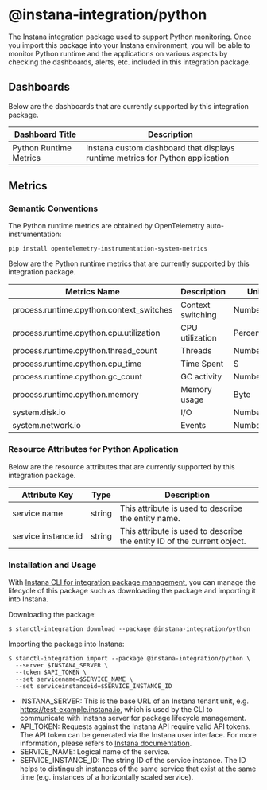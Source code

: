 # @instana-integration/python

The Instana integration package used to support Python monitoring. Once you import this package into your Instana environment, you will be able to monitor Python runtime and the applications on various aspects by checking the dashboards, alerts, etc. included in this integration package.

## Dashboards

Below are the dashboards that are currently supported by this integration package.

| Dashboard Title    | Description                    |
|----------------------------|-----------------------|
| Python Runtime Metrics   | Instana custom dashboard that displays runtime metrics for Python application |

## Metrics

### Semantic Conventions

The Python runtime metrics are obtained by OpenTelemetry auto-instrumentation:

```
pip install opentelemetry-instrumentation-system-metrics
```

Below are the Python runtime metrics that are currently supported by this integration package.

| Metrics Name               | Description                   | Unit   |
|----------------------------|-------------------------------|--------|
| process.runtime.cpython.context_switches   | Context switching            | Number |
| process.runtime.cpython.cpu.utilization    | CPU utilization          | Percentage   |
| process.runtime.cpython.thread_count       | Threads  | Number |
| process.runtime.cpython.cpu_time   | Time Spent     | S   |
| process.runtime.cpython.gc_count   | GC activity          | Number   |
| process.runtime.cpython.memory | Memory usage              | Byte   |
| system.disk.io       | I/O  | Number |
| system.network.io       | Events  | Number |


### Resource Attributes for Python Application

Below are the resource attributes that are currently supported by this integration package.

| Attribute Key              | Type |  Description           |
|----------------------------|-------|------------------------|
| service.name               | string  | This attribute is used to describe the entity name.    |
| service.instance.id        | string  | This attribute is used to describe the entity ID of the current object.  |

### Installation and Usage

With [Instana CLI for integration package management](https://github.com/instana/observability-as-code?tab=readme-ov-file#instana-cli-for-integration-package-management), you can manage the lifecycle of this package such as downloading the package and importing it into Instana.

Downloading the package:

```shell
$ stanctl-integration download --package @instana-integration/python
```

Importing the package into Instana:

```shell
$ stanctl-integration import --package @instana-integration/python \
  --server $INSTANA_SERVER \
  --token $API_TOKEN \
  --set servicename=$SERVICE_NAME \
  --set serviceinstanceid=$SERVICE_INSTANCE_ID
```

- INSTANA_SERVER: This is the base URL of an Instana tenant unit, e.g. https://test-example.instana.io, which is used by the CLI to communicate with Instana server for package lifecycle management.
- API_TOKEN: Requests against the Instana API require valid API tokens. The API token can be generated via the Instana user interface. For more information, please refers to [Instana documentation](https://www.ibm.com/docs/en/instana-observability/current?topic=apis-instana-rest-api#usage-of-api-token).
- SERVICE_NAME: Logical name of the service.
- SERVICE_INSTANCE_ID: The string ID of the service instance. The ID helps to distinguish instances of the same service that exist at the same time (e.g. instances of a horizontally scaled service).
